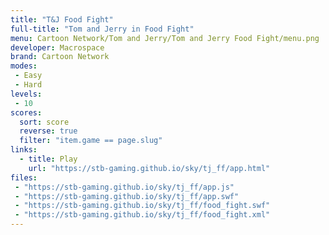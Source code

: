 ```yaml
---
title: "T&J Food Fight"
full-title: "Tom and Jerry in Food Fight"
menu: Cartoon Network/Tom and Jerry/Tom and Jerry Food Fight/menu.png
developer: Macrospace
brand: Cartoon Network
modes:
 - Easy
 - Hard
levels:
 - 10
scores:
  sort: score
  reverse: true
  filter: "item.game == page.slug"
links:
  - title: Play
    url: "https://stb-gaming.github.io/sky/tj_ff/app.html"
files:
 - "https://stb-gaming.github.io/sky/tj_ff/app.js"
 - "https://stb-gaming.github.io/sky/tj_ff/app.swf"
 - "https://stb-gaming.github.io/sky/tj_ff/food_fight.swf"
 - "https://stb-gaming.github.io/sky/tj_ff/food_fight.xml"
---
```

